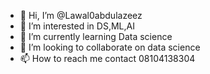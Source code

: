 - 👋 Hi, I’m @Lawal0abdulazeez
- 👀 I’m interested in DS,ML,AI
- 🌱 I’m currently learning Data science
- 💞️ I’m looking to collaborate on data science
- 📫 How to reach me contact 08104138304

<!---
Lawal0abdulazeez/Lawal0abdulazeez is a ✨ special ✨ repository because its `README.md` (this file) appears on your GitHub profile.
You can click the Preview link to take a look at your changes.
--->
